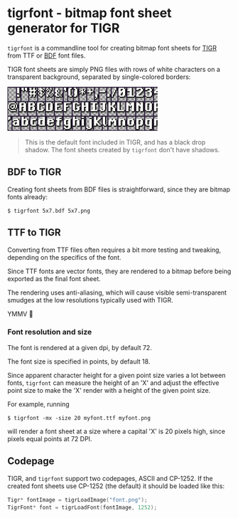 # tigrfont - bitmap font sheet generator for TIGR

`tigrfont` is a commandline tool for creating bitmap font sheets
for [TIGR] from TTF or [BDF] font files.

TIGR font sheets are simply PNG files with rows of white characters on a transparent background, separated by single-colored borders:

![](tigrsheet.png)

> This is the default font included in TIGR, and has a black drop shadow. The font sheets created by `tigrfont` don't have shadows.

## BDF to TIGR

Creating font sheets from BDF files is straightforward, since they are bitmap fonts already:
```
$ tigrfont 5x7.bdf 5x7.png
```

## TTF to TIGR

Converting from TTF files often requires a bit more testing and tweaking, depending on the specifics of the font.

Since TTF fonts are vector fonts, they are rendered to a bitmap before being exported as the final font sheet.

The rendering uses anti-aliasing, which will cause visible semi-transparent smudges at the low resolutions typically used with TIGR. 

YMMV :car:

### Font resolution and size

The font is rendered at a given dpi, by default 72.

The font size is specified in points, by default 18.

Since apparent character height for a given point size varies a lot between fonts, `tigrfont` can measure the height of an 'X' and adjust the effective point size to make the 'X' render with a height of the given point size.

For example, running
```
$ tigrfont -mx -size 20 myfont.ttf myfont.png
```
will render a font sheet at a size where a capital 'X' is 20 pixels high, since pixels equal points at 72 DPI.

## Codepage

TIGR, and `tigrfont` support two codepages, ASCII and CP-1252.
If the created font sheets use CP-1252 (the default) it should be loaded like this:

```C
Tigr* fontImage = tigrLoadImage("font.png");
TigrFont* font = tigrLoadFont(fontImage, 1252);
```

[TIGR]: https://github.com/erkkah/tigr
[BDF]: https://en.wikipedia.org/wiki/Glyph_Bitmap_Distribution_Format
